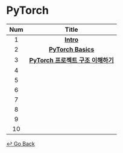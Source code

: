 # PyTorch

| Num  |                            Title                             |
| :--: | :----------------------------------------------------------: |
|  1   | [**Intro**](https://github.com/lisy0123/Boostcamp_AI_Tech/blob/main/03_PyTorch/01_Intro.pdf) |
|  2   | **[PyTorch Basics](https://github.com/lisy0123/Boostcamp_AI_Tech/blob/main/03_PyTorch/02_PyTorch_Basics.pdf)** |
|  3   | [**PyTorch 프로젝트 구조 이해하기**](https://github.com/lisy0123/Boostcamp_AI_Tech/blob/main/03_PyTorch/03_PyTorch_%ED%94%84%EB%A1%9C%EC%A0%9D%ED%8A%B8_%EA%B5%AC%EC%A1%B0_%EC%9D%B4%ED%95%B4%ED%95%98%EA%B8%B0.pdf) |
|  4   |                                                              |
|  5   |                                                              |
|  6   |                                                              |
|  7   |                                                              |
|  8   |                                                              |
|  9   |                                                              |
|  10  |                                                              |



[↩️ Go Back](https://github.com/lisy0123/Boostcamp_AI_Tech)

